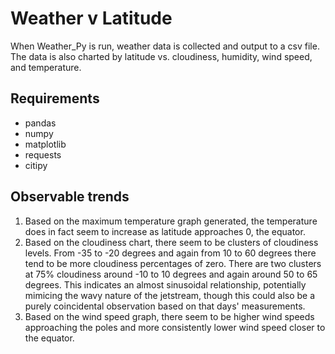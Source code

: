 # Weather v Latitude
When Weather_Py is run, weather data is collected and output to a csv file. The data is also charted by latitude vs. cloudiness, humidity, wind speed, and temperature.

## Requirements
- pandas
- numpy
- matplotlib
- requests
- citipy

## Observable trends
1) Based on the maximum temperature graph generated, the temperature does in fact seem to increase as latitude approaches 0, the equator.
2) Based on the cloudiness chart, there seem to be clusters of cloudiness levels. From -35 to -20 degrees and again from 10 to 60 degrees there tend to be more cloudiness percentages of zero. There are two clusters at 75% cloudiness around -10 to 10 degrees and again around 50 to 65 degrees. This indicates an almost sinusoidal relationship, potentially mimicing the wavy nature of the jetstream, though this could also be a purely coincidental observation based on that days' measurements.
3) Based on the wind speed graph, there seem to be higher wind speeds approaching the poles and more consistently lower wind speed closer to the equator.